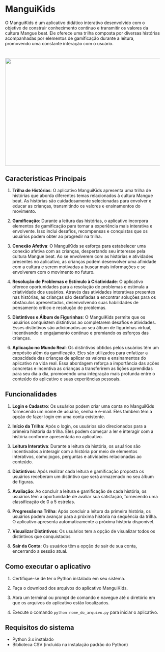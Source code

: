 # ManguiKids
O ManguiKids é um aplicativo didático interativo desenvolvido com o objetivo de construir conhecimento contínuo e transmitir os valores da cultura Mangue beat. Ele oferece uma trilha composta por diversas histórias acompanhadas por elementos de gamificação durante a leitura, promovendo uma constante interação com o usuário.
<h1 align="center">
<img src="https://github.com/iaa877/ManguiKids/assets/101649965/e3f87a70-d72d-4754-9857-e31109140505" width="600" height="350" />
</h1> 

## Características Principais

1. **Trilha de Histórias**: O aplicativo ManguiKids apresenta uma trilha de histórias que aborda diferentes temas relacionados à cultura Mangue beat. As histórias são cuidadosamente selecionadas para envolver e educar as crianças, transmitindo os valores e ensinamentos do movimento.

2. **Gamificação**: Durante a leitura das histórias, o aplicativo incorpora elementos de gamificação para tornar a experiência mais interativa e envolvente. Isso inclui desafios, recompensas e conquistas que os usuários podem obter ao progredir na trilha.

3. **Conexão Afetiva**: O ManguiKids se esforça para estabelecer uma conexão afetiva com as crianças, despertando seu interesse pela cultura Mangue beat. Ao se envolverem com as histórias e atividades presentes no aplicativo, as crianças podem desenvolver uma afinidade com a cultura e serem motivadas a buscar mais informações e se envolverem com o movimento no futuro.

4. **Resolução de Problemas e Estímulo à Criatividade**: O aplicativo oferece oportunidades para a resolução de problemas e estimula a criatividade dos usuários. Através das atividades interativas presentes nas histórias, as crianças são desafiadas a encontrar soluções para os obstáculos apresentados, desenvolvendo suas habilidades de pensamento crítico e resolução de problemas.

5. **Distintivos e Álbum de Figurinhas**: O ManguiKids permite que os usuários conquistem distintivos ao completarem desafios e atividades. Esses distintivos são adicionados ao seu álbum de figurinhas virtual, incentivando o engajamento contínuo e premiando os esforços das crianças.

6. **Aplicação no Mundo Real**: Os distintivos obtidos pelos usuários têm um propósito além da gamificação. Eles são utilizados para enfatizar a capacidade das crianças de aplicar os valores e ensinamentos do aplicativo na vida real. Essa abordagem reforça a importância das ações concretas e incentiva as crianças a transferirem as lições aprendidas para seu dia a dia, promovendo uma integração mais profunda entre o conteúdo do aplicativo e suas experiências pessoais.

## Funcionalidades

1. **Login e Cadastro**: Os usuários podem criar uma conta no ManguiKids fornecendo um nome de usuário, senha e e-mail. Eles também têm a opção de fazer login em uma conta existente.

2. **Início da Trilha**: Após o login, os usuários são direcionados para a primeira história da trilha. Eles podem começar a ler e interagir com a história conforme apresentada no aplicativo.

3. **Leitura Interativa**: Durante a leitura da história, os usuários são incentivados a interagir com a história por meio de elementos interativos, como jogos, perguntas e atividades relacionadas ao conteúdo.

4. **Distintivos**: Após realizar cada leitura e gamificação proposta os usuários receberam um distintivo que será armazenado no seu álbum de figuras.

5. **Avaliação**: Ao concluir a leitura e gamificação de cada história, os usuários têm a oportunidade de avaliar sua satisfação, fornecendo uma classificação de 0 a 5 estrelas.

6. **Progressão na Trilha**: Após concluir a leitura da primeira história, os usuários podem avançar para a próxima história na sequência da trilha. O aplicativo apresenta automaticamente a próxima história disponível.

7. **Visualizar Distintivos**: Os usuários tem a opção de visualizar todos os distintivos que conquistados

8. **Sair da Conta**: Os usuários têm a opção de sair de sua conta, encerrando a sessão atual.


## Como executar o aplicativo

1. Certifique-se de ter o Python instalado em seu sistema.

2. Faça o download dos arquivos do aplicativo ManguiKids.

3. Abra um terminal ou prompt de comando e navegue até o diretório em que os arquivos do aplicativo estão localizados.

4. Execute o comando `python nome_do_arquivo.py` para iniciar o aplicativo.

## Requisitos do sistema

- Python 3.x instalado
- Biblioteca CSV (incluída na instalação padrão do Python)

